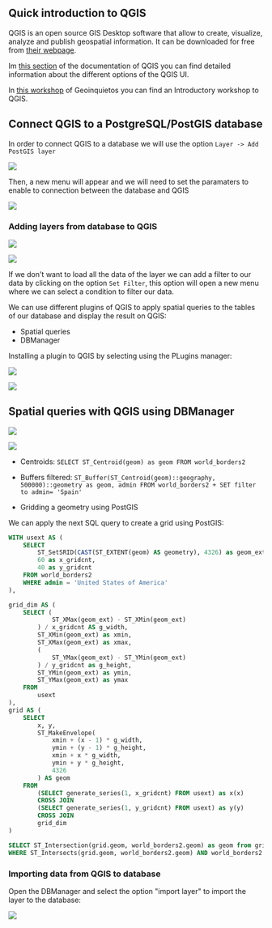 ## Quick introduction to QGIS

QGIS is an open source GIS Desktop software that allow to create, visualize, analyze and publish geospatial information. It can be downloaded for free from [their webpage](http://www.qgis.org/en/site/).

Im [this section](https://docs.qgis.org/2.0/en/docs/user_manual/introduction/qgis_gui.html) of the documentation of QGIS you can find detailed information about the different options of the QGIS UI.

In [this workshop](https://github.com/GeoinquietosMadrid/intro-qgis) of Geoinquietos you can find an Introductory workshop to QGIS.

## Connect QGIS to a PostgreSQL/PostGIS database

In order to connect QGIS to a database we will use the option `Layer -> Add PostGIS layer` 

![](../img/qgis/addPostGISLayers.png)

Then, a new menu will appear and we will need to set the paramaters to enable to connection between the database and QGIS

![](../img/qgis/setDBConnection.png)

### Adding layers from database to QGIS

![](../img/qgis/connectDB.png)

![](../img/qgis/resultConnectDB.png)

If we don't want to load all the data of the layer we can add a filter to our data by clicking on the option  `Set Filter`, this option will open a new menu where we can select a condition to filter our data.

We can use different plugins of QGIS to apply spatial queries to the tables of our database and display the result on QGIS:

* Spatial queries
* DBManager

Installing a plugin to QGIS by selecting using the PLugins manager:

![](../img/qgis/pluginManager.png)

![](../img/qgis/lookingForplugin.png)

## Spatial queries with QGIS using DBManager


![](../img/qgis/DBManagermenu.png)

![](../img/qgis/centroid.png)

* Centroids: `SELECT ST_Centroid(geom) as geom FROM world_borders2`

* Buffers filtered: `ST_Buffer(ST_Centroid(geom)::geography, 500000)::geometry as geom, admin FROM world_borders2 + SET filter to admin= 'Spain'`

*  Gridding a geometry using PostGIS

We can apply the next SQL query to create a grid using PostGIS:

```sql
WITH usext AS (
    SELECT
        ST_SetSRID(CAST(ST_EXTENT(geom) AS geometry), 4326) as geom_ext, 
        60 as x_gridcnt,
        40 as y_gridcnt
    FROM world_borders2
    WHERE admin = 'United States of America'
),

grid_dim AS (
    SELECT (
            ST_XMax(geom_ext) - ST_XMin(geom_ext)
        ) / x_gridcnt AS g_width,
        ST_XMin(geom_ext) as xmin,
        ST_XMax(geom_ext) as xmax,
        (
            ST_YMax(geom_ext) - ST_YMin(geom_ext)
        ) / y_gridcnt as g_height,
        ST_YMin(geom_ext) as ymin,
        ST_YMax(geom_ext) as ymax
    FROM
        usext
),
grid AS (
    SELECT  
        x, y,
        ST_MakeEnvelope(
            xmin + (x - 1) * g_width,
            ymin + (y - 1) * g_height,
            xmin + x * g_width,
            ymin + y * g_height,
            4326
        ) AS geom
    FROM
        (SELECT generate_series(1, x_gridcnt) FROM usext) as x(x)
        CROSS JOIN
        (SELECT generate_series(1, y_gridcnt) FROM usext) as y(y)
        CROSS JOIN 
        grid_dim
)

SELECT ST_Intersection(grid.geom, world_borders2.geom) as geom from grid, world_borders2
WHERE ST_Intersects(grid.geom, world_borders2.geom) AND world_borders2.admin = 'United States of America'
```

### Importing data from QGIS to database

Open the DBManager and select the option "import layer" to import the layer to the database:

![](../img/qgis/import_vector_DB.png)




